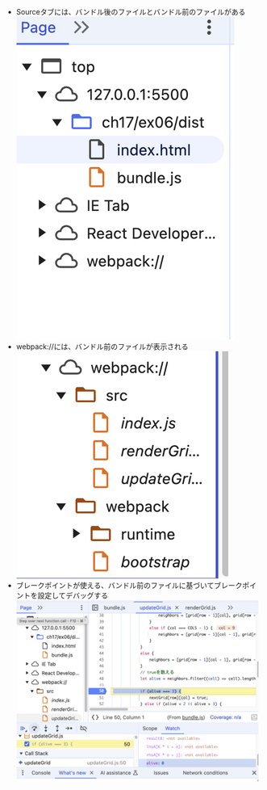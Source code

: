 - Sourceタブには、バンドル後のファイルとバンドル前のファイルがある
![](image.png)
- webpack://には、バンドル前のファイルが表示される
![alt text](image-1.png)
- ブレークポイントが使える、バンドル前のファイルに基づいてブレークポイントを設定してデバッグする
![alt text](image-5.png)